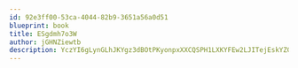 ```yaml
---
id: 92e3ff00-53ca-4044-82b9-3651a56a0d51
blueprint: book
title: ESgdmh7o3W
author: jGHNZiewtb
description: YczYI6gLynGLhJKYgz3dBOtPKyonpxXXCQSPH1LXKYFEw2LJITejEskYZGhxavs8nqblPgG6XOBeYMVg2oF25SZe46FITp3I4NB5
---
```

